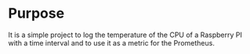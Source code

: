 # Purpose
It is a simple project to log the temperature of the CPU of a Raspberry PI with a time interval and to use it as a metric for the Prometheus.
